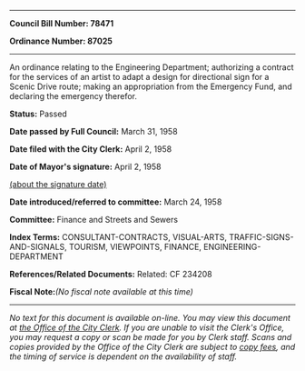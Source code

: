 

********

**Council Bill Number: 78471**
   
**Ordinance Number: 87025**
********

 An ordinance relating to the Engineering Department; authorizing a contract for the services of an artist to adapt a design for directional sign for a Scenic Drive route; making an appropriation from the Emergency Fund, and declaring the emergency therefor.

**Status:** Passed
   
**Date passed by Full Council:** March 31, 1958
   
**Date filed with the City Clerk:** April 2, 1958
   
**Date of Mayor's signature:** April 2, 1958
   
[(about the signature date)](/~public/approvaldate.htm)
   
   
   
**Date introduced/referred to committee:** March 24, 1958
   
**Committee:** Finance and Streets and Sewers
   
   
**Index Terms:** CONSULTANT-CONTRACTS, VISUAL-ARTS, TRAFFIC-SIGNS-AND-SIGNALS, TOURISM, VIEWPOINTS, FINANCE, ENGINEERING-DEPARTMENT

**References/Related Documents:** Related: CF 234208

**Fiscal Note:**_(No fiscal note available at this time)_
********

_No text for this document is available on-line. You may view this document at [the Office of the City Clerk](http://www.seattle.gov/leg/clerk/contactUs.htm). If you are unable to visit the Clerk's Office, you may request a copy or scan be made for you by Clerk staff. Scans and copies provided by the Office of the City Clerk are subject to [copy fees](http://clerk.seattle.gov/~public/clerkfees.htm), and the timing of service is dependent on the availability of staff._

